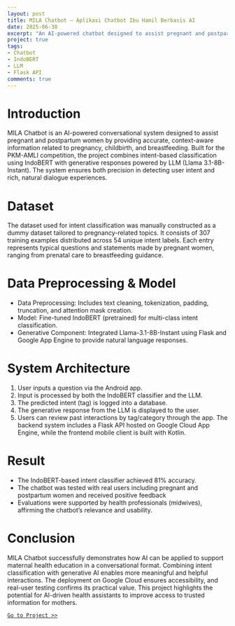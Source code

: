 ```yaml
---
layout: post
title: MILA Chatbot – Aplikasi Chatbot Ibu Hamil Berbasis AI
date: 2025-06-30
excerpt: "An AI-powered chatbot designed to assist pregnant and postpartum women with accurate information through intent classification and generative responses"
project: true
tags:
- Chatbot
- IndoBERT
- LLM
- Flask API
comments: true
---
```



# Introduction

MILA Chatbot is an AI-powered conversational system designed to assist pregnant and postpartum women by providing accurate, context-aware information related to pregnancy, childbirth, and breastfeeding. Built for the PKM-AMLI competition, the project combines intent-based classification using IndoBERT with generative responses powered by LLM (Llama 3.1-8B-Instant). The system ensures both precision in detecting user intent and rich, natural dialogue experiences.

# Dataset
The dataset used for intent classification was manually constructed as a dummy dataset tailored to pregnancy-related topics. It consists of 307 training examples distributed across 54 unique intent labels. Each entry represents typical questions and statements made by pregnant women, ranging from prenatal care to breastfeeding guidance.

# Data Preprocessing & Model
* Data Preprocessing: Includes text cleaning, tokenization, padding, truncation, and attention mask creation.
* Model: Fine-tuned IndoBERT (pretrained) for multi-class intent classification.
* Generative Component: Integrated Llama-3.1-8B-Instant using Flask and Google App Engine to provide natural language responses.

# System Architecture
1. User inputs a question via the Android app.
2. Input is processed by both the IndoBERT classifier and the LLM.
3. The predicted intent (tag) is logged into a database.
4. The generative response from the LLM is displayed to the user.
5. Users can review past interactions by tag/category through the app.
The backend system includes a Flask API hosted on Google Cloud App Engine, while the frontend mobile client is built with Kotlin.

# Result
* The IndoBERT-based intent classifier achieved 81% accuracy.
* The chatbot was tested with real users including pregnant and postpartum women and received positive feedback
* Evaluations were supported by health professionals (midwives), affirming the chatbot’s relevance and usability.


# Conclusion
MILA Chatbot successfully demonstrates how AI can be applied to support maternal health education in a conversational format. Combining intent classification with generative AI enables more meaningful and helpful interactions. The deployment on Google Cloud ensures accessibility, and real-user testing confirms its practical value. This project highlights the potential for AI-driven health assistants to improve access to trusted information for mothers.

[`Go to Project >>`](https://github.com/ReginaAyumi/mila-chatbot/)